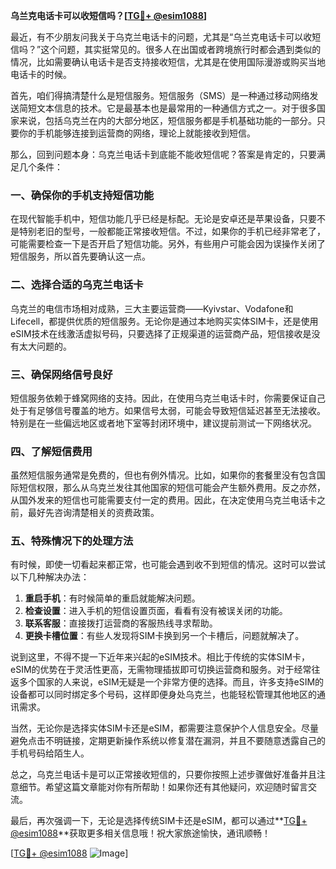 **乌兰克电话卡可以收短信吗？[[TG💪+ @esim1088](https://t.me/s/esim1088)]**

最近，有不少朋友问我关于乌克兰电话卡的问题，尤其是“乌兰克电话卡可以收短信吗？”这个问题，其实挺常见的。很多人在出国或者跨境旅行时都会遇到类似的情况，比如需要确认电话卡是否支持接收短信，尤其是在使用国际漫游或购买当地电话卡的时候。

首先，咱们得搞清楚什么是短信服务。短信服务（SMS）是一种通过移动网络发送简短文本信息的技术。它是最基本也是最常用的一种通信方式之一。对于很多国家来说，包括乌克兰在内的大部分地区，短信服务都是手机基础功能的一部分。只要你的手机能够连接到运营商的网络，理论上就能接收到短信。

那么，回到问题本身：乌克兰电话卡到底能不能收短信呢？答案是肯定的，只要满足几个条件：

### 一、确保你的手机支持短信功能

在现代智能手机中，短信功能几乎已经是标配。无论是安卓还是苹果设备，只要不是特别老旧的型号，一般都能正常接收短信。不过，如果你的手机已经非常老了，可能需要检查一下是否开启了短信功能。另外，有些用户可能会因为误操作关闭了短信服务，所以首先要确认这一点。

### 二、选择合适的乌克兰电话卡

乌克兰的电信市场相对成熟，三大主要运营商——Kyivstar、Vodafone和Lifecell，都提供优质的短信服务。无论你是通过本地购买实体SIM卡，还是使用eSIM技术在线激活虚拟号码，只要选择了正规渠道的运营商产品，短信接收是没有太大问题的。

### 三、确保网络信号良好

短信服务依赖于蜂窝网络的支持。因此，在使用乌克兰电话卡时，你需要保证自己处于有足够信号覆盖的地方。如果信号太弱，可能会导致短信延迟甚至无法接收。特别是在一些偏远地区或者地下室等封闭环境中，建议提前测试一下网络状况。

### 四、了解短信费用

虽然短信服务通常是免费的，但也有例外情况。比如，如果你的套餐里没有包含国际短信权限，那么从乌克兰发往其他国家的短信可能会产生额外费用。反之亦然，从国外发来的短信也可能需要支付一定的费用。因此，在决定使用乌克兰电话卡之前，最好先咨询清楚相关的资费政策。

### 五、特殊情况下的处理方法

有时候，即使一切看起来都正常，也可能会遇到收不到短信的情况。这时可以尝试以下几种解决办法：

1. **重启手机**：有时候简单的重启就能解决问题。
2. **检查设置**：进入手机的短信设置页面，看看有没有被误关闭的功能。
3. **联系客服**：直接拨打运营商的客服热线寻求帮助。
4. **更换卡槽位置**：有些人发现将SIM卡换到另一个卡槽后，问题就解决了。

说到这里，不得不提一下近年来兴起的eSIM技术。相比于传统的实体SIM卡，eSIM的优势在于灵活性更高，无需物理插拔即可切换运营商和服务。对于经常往返多个国家的人来说，eSIM无疑是一个非常方便的选择。而且，许多支持eSIM的设备都可以同时绑定多个号码，这样即便身处乌克兰，也能轻松管理其他地区的通讯需求。

当然，无论你是选择实体SIM卡还是eSIM，都需要注意保护个人信息安全。尽量避免点击不明链接，定期更新操作系统以修复潜在漏洞，并且不要随意透露自己的手机号码给陌生人。

总之，乌克兰电话卡是可以正常接收短信的，只要你按照上述步骤做好准备并且注意细节。希望这篇文章能对你有所帮助！如果你还有其他疑问，欢迎随时留言交流。

最后，再次强调一下，无论是选择传统SIM卡还是eSIM，都可以通过**[TG💪+ @esim1088](https://t.me/s/esim1088)**获取更多相关信息哦！祝大家旅途愉快，通讯顺畅！

[[TG💪+ @esim1088](https://t.me/s/esim1088) ![Image](https://i.postimg.cc/4NQfJmqS/Snipaste-2025-05-13-00-14-12.png)]